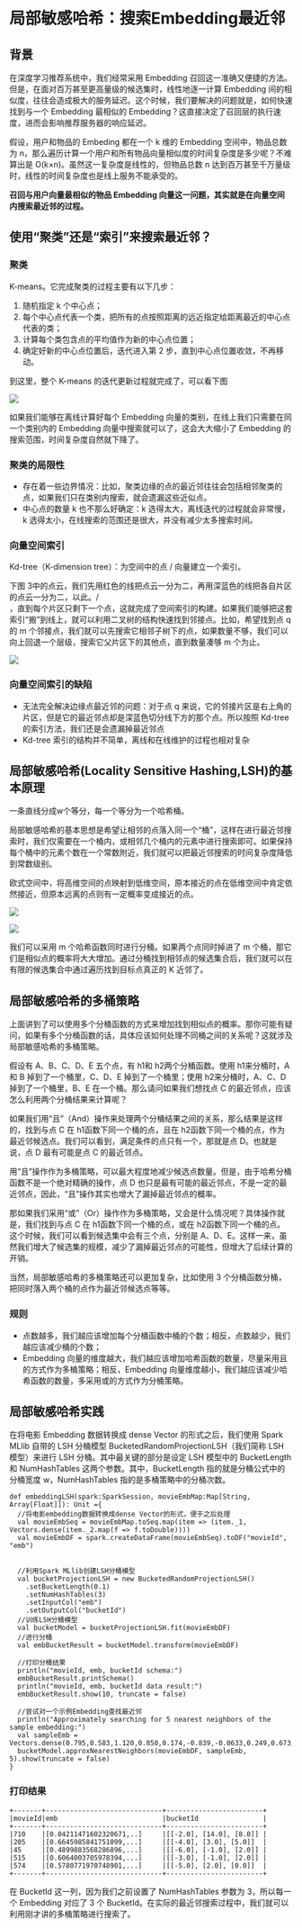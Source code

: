 #  局部敏感哈希：搜索Embedding最近邻

## 背景

在深度学习推荐系统中，我们经常采用 Embedding 召回这一准确又便捷的方法。但是，在面对百万甚至更高量级的候选集时，线性地逐一计算 Embedding 间的相似度，往往会造成极大的服务延迟。这个时候，我们要解决的问题就是，如何快速找到与一个 Embedding 最相似的 Embedding？这直接决定了召回层的执行速度，进而会影响推荐服务器的响应延迟。


假设，用户和物品的 Embeding 都在一个 k 维的 Embedding 空间中，物品总数为 n，那么遍历计算一个用户和所有物品向量相似度的时间复杂度是多少呢？不难算出是 O(k×n)。虽然这一复杂度是线性的，但物品总数 n 达到百万甚至千万量级时，线性的时间复杂度也是线上服务不能承受的。


**召回与用户向量最相似的物品 Embedding 向量这一问题，其实就是在向量空间内搜索最近邻的过程。**


## 使用“聚类”还是“索引”来搜索最近邻？

### 聚类

 K-means。它完成聚类的过程主要有以下几步：

1. 随机指定 k 个中心点；
1. 每个中心点代表一个类，把所有的点按照距离的远近指定给距离最近的中心点代表的类；
1. 计算每个类包含点的平均值作为新的中心点位置；
1. 确定好新的中心点位置后，迭代进入第 2 步，直到中心点位置收敛，不再移动。

到这里，整个 K-means 的迭代更新过程就完成了，可以看下图

![](Images/12.webp)

如果我们能够在离线计算好每个 Embedding 向量的类别，在线上我们只需要在同一个类别内的 Embedding 向量中搜索就可以了，这会大大缩小了 Embedding 的搜索范围，时间复杂度自然就下降了。

### 聚类的局限性

* 存在着一些边界情况：比如，聚类边缘的点的最近邻往往会包括相邻聚类的点，如果我们只在类别内搜索，就会遗漏这些近似点。
* 中心点的数量 k 也不那么好确定：k 选得太大，离线迭代的过程就会非常慢，k 选得太小，在线搜索的范围还是很大，并没有减少太多搜索时间。

### 向量空间索引

Kd-tree（K-dimension tree）：为空间中的点 / 向量建立一个索引。

下图 3中的点云，我们先用红色的线把点云一分为二，再用深蓝色的线把各自片区的点云一分为二，以此。/     
      ，直到每个片区只剩下一个点，这就完成了空间索引的构建。如果我们能够把这套索引“搬”到线上，就可以利用二叉树的结构快速找到邻接点。比如，希望找到点 q 的 m 个邻接点，我们就可以先搜索它相邻子树下的点，如果数量不够，我们可以向上回退一个层级，搜索它父片区下的其他点，直到数量凑够 m 个为止。

![](Images/13.webp)

### 向量空间索引的缺陷

* 无法完全解决边缘点最近邻的问题：对于点 q 来说，它的邻接片区是右上角的片区，但是它的最近邻点却是深蓝色切分线下方的那个点。所以按照 Kd-tree 的索引方法，我们还是会遗漏掉最近邻点
* Kd-tree 索引的结构并不简单，离线和在线维护的过程也相对复杂


## 局部敏感哈希(Locality Sensitive Hashing,LSH)的基本原理 

一条直线分成w个等分，每一个等分为一个哈希桶。

局部敏感哈希的基本思想是希望让相邻的点落入同一个“桶”，这样在进行最近邻搜索时，我们仅需要在一个桶内，或相邻几个桶内的元素中进行搜索即可。如果保持每个桶中的元素个数在一个常数附近，我们就可以把最近邻搜索的时间复杂度降低到常数级别。

欧式空间中，将高维空间的点映射到低维空间，原本接近的点在低维空间中肯定依然接近，但原本远离的点则有一定概率变成接近的点。

![](Images/14.webp)


![](Images/15.png)

我们可以采用 m 个哈希函数同时进行分桶。如果两个点同时掉进了 m 个桶，那它们是相似点的概率将大大增加。通过分桶找到相邻点的候选集合后，我们就可以在有限的候选集合中通过遍历找到目标点真正的 K 近邻了。


## 局部敏感哈希的多桶策略

上面讲到了可以使用多个分桶函数的方式来增加找到相似点的概率。那你可能有疑问，如果有多个分桶函数的话，具体应该如何处理不同桶之间的关系呢？这就涉及局部敏感哈希的多桶策略。

假设有 A、B、C、D、E 五个点，有 h1和 h2两个分桶函数。使用 h1来分桶时，A 和 B 掉到了一个桶里，C、D、E 掉到了一个桶里；使用 h2来分桶时，A、C、D 掉到了一个桶里，B、E 在一个桶。那么请问如果我们想找点 C 的最近邻点，应该怎么利用两个分桶结果来计算呢？

如果我们用“且”（And）操作来处理两个分桶结果之间的关系，那么结果是这样的，找到与点 C 在 h1函数下同一个桶的点，且在 h2函数下同一个桶的点，作为最近邻候选点。我们可以看到，满足条件的点只有一个，那就是点 D。也就是说，点 D 最有可能是点 C 的最近邻点。

用“且”操作作为多桶策略，可以最大程度地减少候选点数量。但是，由于哈希分桶函数不是一个绝对精确的操作，点 D 也只是最有可能的最近邻点，不是一定的最近邻点，因此，“且”操作其实也增大了漏掉最近邻点的概率。

那如果我们采用“或”（Or）操作作为多桶策略，又会是什么情况呢？具体操作就是，我们找到与点 C 在 h1函数下同一个桶的点，或在 h2函数下同一个桶的点。这个时候，我们可以看到候选集中会有三个点，分别是 A、D、E。这样一来，虽然我们增大了候选集的规模，减少了漏掉最近邻点的可能性，但增大了后续计算的开销。

当然，局部敏感哈希的多桶策略还可以更加复杂，比如使用 3 个分桶函数分桶，把同时落入两个桶的点作为最近邻候选点等等。

### 规则

* 点数越多，我们越应该增加每个分桶函数中桶的个数；相反，点数越少，我们越应该减少桶的个数；
* Embedding 向量的维度越大，我们越应该增加哈希函数的数量，尽量采用且的方式作为多桶策略；相反，Embedding 向量维度越小，我们越应该减少哈希函数的数量，多采用或的方式作为分桶策略。


## 局部敏感哈希实践

在将电影 Embedding 数据转换成 dense Vector 的形式之后，我们使用 Spark MLlib 自带的 LSH 分桶模型 BucketedRandomProjectionLSH（我们简称 LSH 模型）来进行 LSH 分桶。其中最关键的部分是设定 LSH 模型中的 BucketLength 和 NumHashTables 这两个参数。其中，BucketLength 指的就是分桶公式中的分桶宽度 w，NumHashTables 指的是多桶策略中的分桶次数。


	def embeddingLSH(spark:SparkSession, movieEmbMap:Map[String, Array[Float]]): Unit ={
	  //将电影embedding数据转换成dense Vector的形式，便于之后处理
	  val movieEmbSeq = movieEmbMap.toSeq.map(item => (item._1, Vectors.dense(item._2.map(f => f.toDouble))))
	  val movieEmbDF = spark.createDataFrame(movieEmbSeq).toDF("movieId", "emb")
	
	
	  //利用Spark MLlib创建LSH分桶模型
	  val bucketProjectionLSH = new BucketedRandomProjectionLSH()
	    .setBucketLength(0.1)
	    .setNumHashTables(3)
	    .setInputCol("emb")
	    .setOutputCol("bucketId")
	  //训练LSH分桶模型
	  val bucketModel = bucketProjectionLSH.fit(movieEmbDF)
	  //进行分桶
	  val embBucketResult = bucketModel.transform(movieEmbDF)
	  
	  //打印分桶结果
	  println("movieId, emb, bucketId schema:")
	  embBucketResult.printSchema()
	  println("movieId, emb, bucketId data result:")
	  embBucketResult.show(10, truncate = false)
	  
	  //尝试对一个示例Embedding查找最近邻
	  println("Approximately searching for 5 nearest neighbors of the sample embedding:")
	  val sampleEmb = Vectors.dense(0.795,0.583,1.120,0.850,0.174,-0.839,-0.0633,0.249,0.673,-0.237)
	  bucketModel.approxNearestNeighbors(movieEmbDF, sampleEmb, 5).show(truncate = false)
	}


### 打印结果


	+-------+-----------------------------+------------------------+
	|movieId|emb                          |bucketId                |
	+-------+-----------------------------+------------------------+
	|710    |[0.04211471602320671,..]     |[[-2.0], [14.0], [8.0]] |
	|205    |[0.6645985841751099,...]     |[[-4.0], [3.0], [5.0]]  |
	|45     |[0.4899883568286896,...]     |[[-6.0], [-1.0], [2.0]] |
	|515    |[0.6064003705978394,...]     |[[-3.0], [-1.0], [2.0]] |
	|574    |[0.5780771970748901,...]     |[[-5.0], [2.0], [0.0]]  |
	+-------+-----------------------------+------------------------+

在 BucketId 这一列，因为我们之前设置了 NumHashTables 参数为 3，所以每一个 Embedding 对应了 3 个 BucketId。在实际的最近邻搜索过程中，我们就可以利用刚才讲的多桶策略进行搜索了。